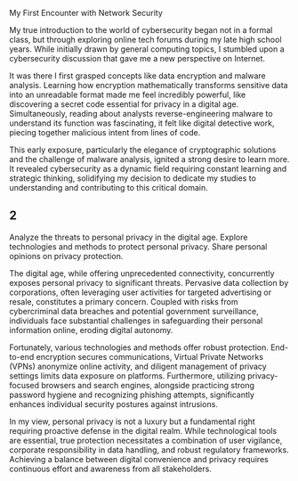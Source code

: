 My First Encounter with Network Security



My true introduction to the world of cybersecurity began not in a formal class, but through exploring online tech forums during my late high school years. While initially drawn by general computing topics, I stumbled upon a cybersecurity discussion that gave me a new perspective on Internet.



It was there I first grasped concepts like data encryption and malware analysis. Learning how encryption mathematically transforms sensitive data into an unreadable format made me feel incredibly powerful, like discovering a secret code essential for privacy in a digital age. Simultaneously, reading about analysts reverse-engineering malware to understand its function was fascinating, it felt like digital detective work, piecing together malicious intent from lines of code.



This early exposure, particularly the elegance of cryptographic solutions and the challenge of malware analysis, ignited a strong desire to learn more. It revealed cybersecurity as a dynamic field requiring constant learning and strategic thinking, solidifying my decision to dedicate my studies to understanding and contributing to this critical domain.



## 2

Analyze the threats to personal privacy in the digital age.
Explore technologies and methods to protect personal privacy. 
Share personal opinions on privacy protection.



The digital age, while offering unprecedented connectivity, concurrently exposes personal privacy to significant threats. Pervasive data collection by corporations, often leveraging user activities for targeted advertising or resale, constitutes a primary concern. Coupled with risks from cybercriminal data breaches and potential government surveillance, individuals face substantial challenges in safeguarding their personal information online, eroding digital autonomy.  



Fortunately, various technologies and methods offer robust protection. End-to-end encryption secures communications, Virtual Private Networks (VPNs) anonymize online activity, and diligent management of privacy settings limits data exposure on platforms. Furthermore, utilizing privacy-focused browsers and search engines, alongside practicing strong password hygiene and recognizing phishing attempts, significantly enhances individual security postures against intrusions.



In my view, personal privacy is not a luxury but a fundamental right requiring proactive defense in the digital realm. While technological tools are essential, true protection necessitates a combination of user vigilance, corporate responsibility in data handling, and robust regulatory frameworks. Achieving a balance between digital convenience and privacy requires continuous effort and awareness from all stakeholders.